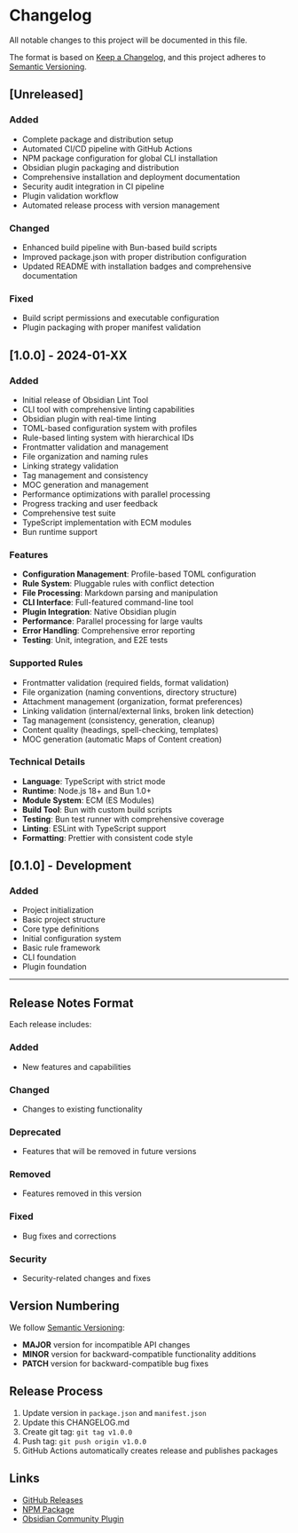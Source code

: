 # Changelog

All notable changes to this project will be documented in this file.

The format is based on [Keep a Changelog](https://keepachangelog.com/en/1.0.0/),
and this project adheres to [Semantic Versioning](https://semver.org/spec/v2.0.0.html).

## [Unreleased]

### Added

- Complete package and distribution setup
- Automated CI/CD pipeline with GitHub Actions
- NPM package configuration for global CLI installation
- Obsidian plugin packaging and distribution
- Comprehensive installation and deployment documentation
- Security audit integration in CI pipeline
- Plugin validation workflow
- Automated release process with version management

### Changed

- Enhanced build pipeline with Bun-based build scripts
- Improved package.json with proper distribution configuration
- Updated README with installation badges and comprehensive documentation

### Fixed

- Build script permissions and executable configuration
- Plugin packaging with proper manifest validation

## [1.0.0] - 2024-01-XX

### Added

- Initial release of Obsidian Lint Tool
- CLI tool with comprehensive linting capabilities
- Obsidian plugin with real-time linting
- TOML-based configuration system with profiles
- Rule-based linting system with hierarchical IDs
- Frontmatter validation and management
- File organization and naming rules
- Linking strategy validation
- Tag management and consistency
- MOC generation and management
- Performance optimizations with parallel processing
- Progress tracking and user feedback
- Comprehensive test suite
- TypeScript implementation with ECM modules
- Bun runtime support

### Features

- **Configuration Management**: Profile-based TOML configuration
- **Rule System**: Pluggable rules with conflict detection
- **File Processing**: Markdown parsing and manipulation
- **CLI Interface**: Full-featured command-line tool
- **Plugin Integration**: Native Obsidian plugin
- **Performance**: Parallel processing for large vaults
- **Error Handling**: Comprehensive error reporting
- **Testing**: Unit, integration, and E2E tests

### Supported Rules

- Frontmatter validation (required fields, format validation)
- File organization (naming conventions, directory structure)
- Attachment management (organization, format preferences)
- Linking validation (internal/external links, broken link detection)
- Tag management (consistency, generation, cleanup)
- Content quality (headings, spell-checking, templates)
- MOC generation (automatic Maps of Content creation)

### Technical Details

- **Language**: TypeScript with strict mode
- **Runtime**: Node.js 18+ and Bun 1.0+
- **Module System**: ECM (ES Modules)
- **Build Tool**: Bun with custom build scripts
- **Testing**: Bun test runner with comprehensive coverage
- **Linting**: ESLint with TypeScript support
- **Formatting**: Prettier with consistent code style

## [0.1.0] - Development

### Added

- Project initialization
- Basic project structure
- Core type definitions
- Initial configuration system
- Basic rule framework
- CLI foundation
- Plugin foundation

---

## Release Notes Format

Each release includes:

### Added

- New features and capabilities

### Changed

- Changes to existing functionality

### Deprecated

- Features that will be removed in future versions

### Removed

- Features removed in this version

### Fixed

- Bug fixes and corrections

### Security

- Security-related changes and fixes

## Version Numbering

We follow [Semantic Versioning](https://semver.org/):

- **MAJOR** version for incompatible API changes
- **MINOR** version for backward-compatible functionality additions
- **PATCH** version for backward-compatible bug fixes

## Release Process

1. Update version in `package.json` and `manifest.json`
2. Update this CHANGELOG.md
3. Create git tag: `git tag v1.0.0`
4. Push tag: `git push origin v1.0.0`
5. GitHub Actions automatically creates release and publishes packages

## Links

- [GitHub Releases](https://github.com/obsidian-lint/obsidian-lint/releases)
- [NPM Package](https://www.npmjs.com/package/obsidian-lint)
- [Obsidian Community Plugin](https://obsidian.md/plugins?id=obsidian-lint)
